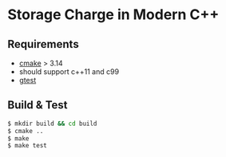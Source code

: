# Storage Charge in Modern C++

## Requirements

- [cmake](https://www.cmake.org) > 3.14
- should support c++11 and c99
- [gtest](https://github.com/google/googletest)

## Build & Test

```bash
$ mkdir build && cd build
$ cmake ..
$ make
$ make test
```
